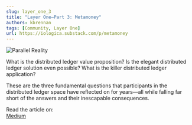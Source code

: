```yaml
---
slug: layer_one_3
title: "Layer One—Part 3: Metamoney"
authors: kbrennan
tags: [Community, Layer One]
url: https://iologica.substack.com/p/metamoney
---
```


![Parallel Reality](https://cdn.substack.com/image/fetch/w_1456,c_limit,f_auto,q_auto:good,fl_progressive:steep/https%3A%2F%2Fbucketeer-e05bbc84-baa3-437e-9518-adb32be77984.s3.amazonaws.com%2Fpublic%2Fimages%2Fa8b72adf-7a43-4c69-98c9-01fd061c302d_6915x3889.jpeg)

What is the distributed ledger value proposition? Is the elegant distributed ledger solution even possible? What is the killer distributed ledger application?

These are the three fundamental questions that participants in the distributed ledger space have reflected on for years—all while falling far short of the answers and their inescapable consequences. 

Read the article on:   
[Medium](https://iologica.substack.com/p/metamoney)  
